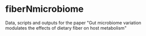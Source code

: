 # fiberNmicrobiome
Data, scripts and outputs for the paper "Gut microbiome variation modulates the effects of dietary fiber on host metabolism"
